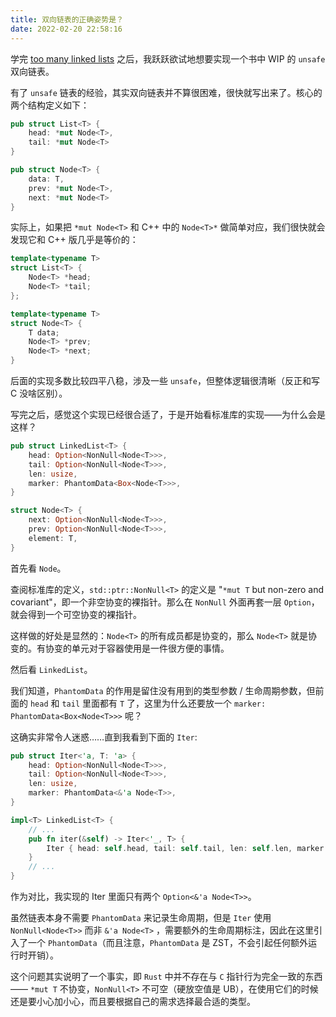 ```yaml
---
title: 双向链表的正确姿势是？
date: 2022-02-20 22:58:16
---
```


学完 [too many linked lists](https://rust-unofficial.github.io/too-many-lists/) 之后，我跃跃欲试地想要实现一个书中 WIP 的 `unsafe` 双向链表。

有了 `unsafe` 链表的经验，其实双向链表并不算很困难，很快就写出来了。核心的两个结构定义如下：

```rust
pub struct List<T> {
    head: *mut Node<T>,
    tail: *mut Node<T>
}

pub struct Node<T> {
    data: T,
    prev: *mut Node<T>,
    next: *mut Node<T>
}
```

实际上，如果把 `*mut Node<T>` 和 C++ 中的 `Node<T>*` 做简单对应，我们很快就会发现它和 C++ 版几乎是等价的：

```c++
template<typename T>
struct List<T> {
    Node<T> *head;
    Node<T> *tail;
};

template<typename T>
struct Node<T> {
    T data;
    Node<T> *prev;
    Node<T> *next;
}
```

后面的实现多数比较四平八稳，涉及一些 `unsafe`，但整体逻辑很清晰（反正和写 C 没啥区别）。

写完之后，感觉这个实现已经很合适了，于是开始看标准库的实现——为什么会是这样？

```rust
pub struct LinkedList<T> {
    head: Option<NonNull<Node<T>>>,
    tail: Option<NonNull<Node<T>>>,
    len: usize,
    marker: PhantomData<Box<Node<T>>>,
}

struct Node<T> {
    next: Option<NonNull<Node<T>>>,
    prev: Option<NonNull<Node<T>>>,
    element: T,
}
```

首先看 `Node`。

查阅标准库的定义，`std::ptr::NonNull<T>` 的定义是 "`*mut T` but non-zero and covariant"，即一个非空协变的裸指针。那么在 `NonNull` 外面再套一层 `Option`，就会得到一个可空协变的裸指针。

这样做的好处是显然的：`Node<T>` 的所有成员都是协变的，那么 `Node<T>` 就是协变的。有协变的单元对于容器使用是一件很方便的事情。

然后看 `LinkedList`。

我们知道，`PhantomData` 的作用是留住没有用到的类型参数 / 生命周期参数，但前面的 `head` 和 `tail` 里面都有 `T` 了，这里为什么还要放一个 `marker: PhantomData<Box<Node<T>>>` 呢？

这确实非常令人迷惑……直到我看到下面的 `Iter`:

```rust
pub struct Iter<'a, T: 'a> {
    head: Option<NonNull<Node<T>>>,
    tail: Option<NonNull<Node<T>>>,
    len: usize,
    marker: PhantomData<&'a Node<T>>,
}

impl<T> LinkedList<T> {
    // ...
    pub fn iter(&self) -> Iter<'_, T> {
        Iter { head: self.head, tail: self.tail, len: self.len, marker: PhantomData }
    }
    // ...
}
```

作为对比，我实现的 Iter 里面只有两个 `Option<&'a Node<T>>`。

虽然链表本身不需要 `PhantomData` 来记录生命周期，但是 `Iter` 使用 `NonNull<Node<T>>` 而非 `&'a Node<T>` ，需要额外的生命周期标注，因此在这里引入了一个 `PhantomData`（而且注意，`PhantomData` 是 ZST，不会引起任何额外运行时开销）。

这个问题其实说明了一个事实，即 `Rust` 中并不存在与 `C` 指针行为完全一致的东西—— `*mut T` 不协变，`NonNull<T>` 不可空（硬放空值是 UB），在使用它们的时候还是要小心加小心，而且要根据自己的需求选择最合适的类型。